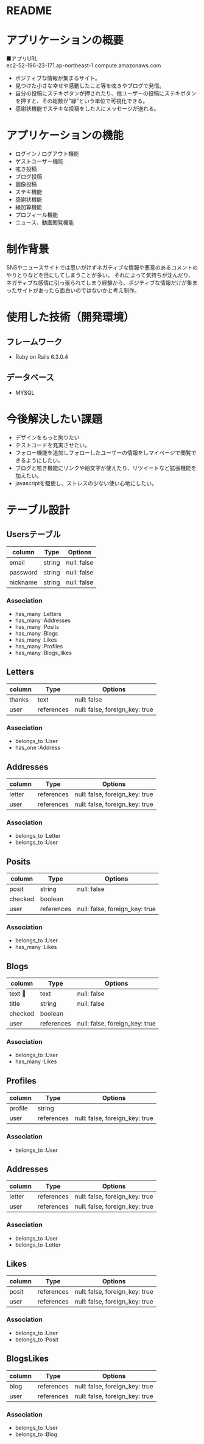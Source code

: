 # README

# アプリケーションの概要

■アプリURL<br>
ec2-52-196-23-171.ap-northeast-1.compute.amazonaws.com

- ポジティブな情報が集まるサイト。
- 見つけた小さな幸せや感動したこと等を呟きやブログで発信。
- 自分の投稿にステキボタンが押されたり、他ユーザーの投稿にステキボタンを押すと、その総数が"縁"という単位で可視化できる。
- 感謝状機能でステキな投稿をした人にメッセージが送れる。


# アプリケーションの機能
- ログイン / ログアウト機能
- ゲストユーザー機能
- 呟き投稿
- ブログ投稿
- 画像投稿
- ステキ機能
- 感謝状機能
- 縁加算機能
- プロフィール機能
- ニュース、動画閲覧機能

# 制作背景
SNSやニュースサイトでは思いがけずネガティブな情報や悪意のあるコメントのやりとりなどを目にしてしまうことが多い。
それによって気持ちが沈んだり、ネガティブな感情に引っ張られてしまう経験から、ポジティブな情報だけが集まったサイトがあったら面白いのではないかと考え制作。

# 使用した技術（開発環境）
## フレームワーク
- Ruby on Rails 6.3.0.4
## データベース
- MYSQL

# 今後解決したい課題
- デザインをもっと拘りたい
- テストコードを充実させたい。
- フォロー機能を追加しフォローしたユーザーの情報をしマイページで閲覧できるようにしたい。
- ブログと呟き機能にリンクや絵文字が使えたり、リツイートなど拡張機能を加えたい。
- javascriptを駆使し、ストレスの少ない使い心地にしたい。

# テーブル設計

## Usersテーブル

| column           | Type    | Options     |
| ---------------- | ------- | ----------- |
| email            | string  | null: false |
| password         | string  | null: false |
| nickname         | string  | null: false |

### Association

- has_many :Letters
- has_many :Addresses
- has_many :Posits
- has_many :Blogs
- has_many :Likes
- has_many :Profiles
- has_many :Blogs_likes

## Letters

| column                | Type       | Options                                       |
| --------------------- | ---------- | --------------------------------------------- |
| thanks                | text       | null: false                                   |
| user                  | references | null: false, foreign_key: true                |

### Association

- belongs_to :User
- has_one :Address

## Addresses

| column     | Type       | Options                        |
| ---------- | ---------- | ------------------------------ |
| letter     | references | null: false, foreign_key: true |
| user       | references | null: false, foreign_key: true |

### Association

- belongs_to :Letter
- belongs_to :User

## Posits

| column  | Type       | Options                        |
| ------- | ---------- | ------------------------------ |
| posit   | string     | null: false                    |
| checked | boolean    |                                |
| user    | references | null: false, foreign_key: true |

### Association

- belongs_to :User
- has_many :Likes

## Blogs

| column       | Type       | Options                        |
| ------------ | ---------- | ------------------------------ |
| text         | text       | null: false                    |
| title        | string     | null: false                    |
| checked      | boolean    |                                |
| user         | references | null: false, foreign_key: true |

### Association

- belongs_to :User
- has_many :Likes

## Profiles

| column  | Type       | Options                        |
| ------- | ---------- | ------------------------------ |
| profile | string     |                                |
| user    | references | null: false, foreign_key: true |

### Association

- belongs_to :User

## Addresses

| column  | Type       | Options                        |
| ------- | ---------- | ------------------------------ |
| letter  | references | null: false, foreign_key: true |
| user    | references | null: false, foreign_key: true |

### Association

- belongs_to :User
- belongs_to :Letter

## Likes

| column  | Type       | Options                        |
| ------- | ---------- | ------------------------------ |
| posit   | references | null: false, foreign_key: true |
| user    | references | null: false, foreign_key: true |

### Association

- belongs_to :User
- belongs_to :Posit

## BlogsLikes

| column  | Type       | Options                        |
| ------- | ---------- | ------------------------------ |
| blog    | references | null: false, foreign_key: true |
| user    | references | null: false, foreign_key: true |

### Association

- belongs_to :User
- belongs_to :Blog
